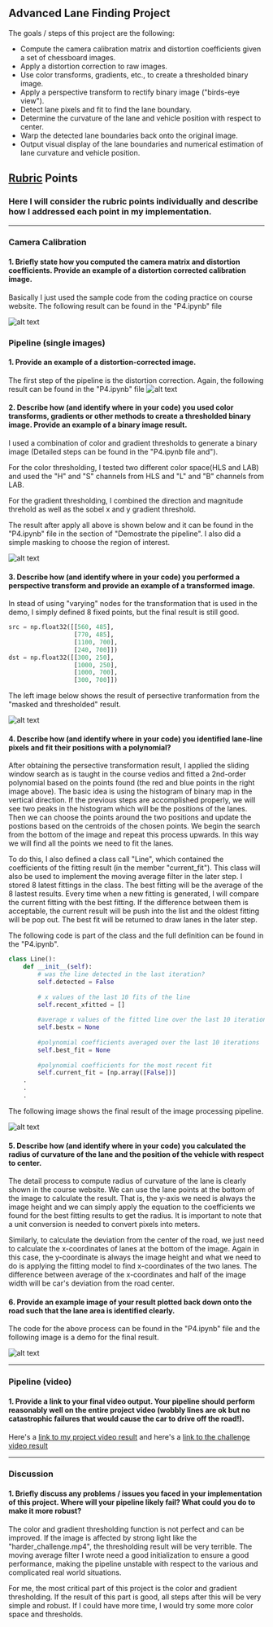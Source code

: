 ## Advanced Lane Finding Project

The goals / steps of this project are the following:

* Compute the camera calibration matrix and distortion coefficients given a set of chessboard images.
* Apply a distortion correction to raw images.
* Use color transforms, gradients, etc., to create a thresholded binary image.
* Apply a perspective transform to rectify binary image ("birds-eye view").
* Detect lane pixels and fit to find the lane boundary.
* Determine the curvature of the lane and vehicle position with respect to center.
* Warp the detected lane boundaries back onto the original image.
* Output visual display of the lane boundaries and numerical estimation of lane curvature and vehicle position.

[//]: # (Image References)

[image1]: ./Testout/distortion.jpg "Distortion Correction"
[image2]: ./Testout/undistort_demo.jpg "Road Transformed"
[image3]: ./Testout/thres_mask.jpg "Binary Example"
[image4]: ./Testout/fit.jpg "Warp Example"
[image5]: ./Testout/final.jpg "Fit Visual"
[image6]: ./Testout/final_pipeline.jpg "Output"
[video1]: ./project_video.mp4 "Project Video Result"

## [Rubric](https://review.udacity.com/#!/rubrics/571/view) Points

### Here I will consider the rubric points individually and describe how I addressed each point in my implementation.  

---

### Camera Calibration

#### 1. Briefly state how you computed the camera matrix and distortion coefficients. Provide an example of a distortion corrected calibration image.

Basically I just used the sample code from the coding practice on course website. The following result can be found in the "P4.ipynb" file

![alt text][image1]

### Pipeline (single images)

#### 1. Provide an example of a distortion-corrected image.

The first step of the pipeline is the distortion correction. Again, the following result can be found in the "P4.ipynb" file
![alt text][image2]

#### 2. Describe how (and identify where in your code) you used color transforms, gradients or other methods to create a thresholded binary image.  Provide an example of a binary image result.

I used a combination of color and gradient thresholds to generate a binary image (Detailed steps can be found in the "P4.ipynb file and"). 

For the color thresholding, I tested two different color space(HLS and LAB) and used the "H" and "S" channels from HLS and "L" and "B" channels from LAB.

For the gradient thresholding, I combined the direction and magnitude threhold as well as the sobel x and y gradient threshold. 

The result after apply all above is shown below and it can be found in the "P4.ipynb" file in the section of "Demostrate the pipeline". I also did a simple masking to choose the region of interest.

![alt text][image3]

#### 3. Describe how (and identify where in your code) you performed a perspective transform and provide an example of a transformed image.

In stead of using "varying" nodes for the transformation that is used in the demo, I simply defined 8 fixed points, but the final result is still good.

```python
src = np.float32([[560, 485],
                  [770, 485],
                  [1100, 700],
                  [240, 700]])
dst = np.float32([[300, 250],
                  [1000, 250],
                  [1000, 700],
                  [300, 700]])
```
The left image below shows the result of persective tranformation from the "masked and thresholded" result.

![alt text][image4]

#### 4. Describe how (and identify where in your code) you identified lane-line pixels and fit their positions with a polynomial?

After obtaining the persective transformation result, I applied the sliding window search as is taught in the course vedios and fitted a 2nd-order polynomial based on the points found (the red and blue points in the right image above). The basic idea is using the histogram of binary map in the vertical direction. If the previous steps are accomplished properly, we will see two peaks in the histogram which will be the positions of the lanes. Then we can choose the points around the two positions and update the postions based on the centroids of the chosen points. We begin the search from the bottom of the image and repeat this process upwards. In this way we will find all the points we need to fit the lanes.

To do this, I also defined a class call "Line", which contained the coefficients of the fitting result (in the member "current_fit"). This class will also be used to implement the moving average filter in the later step. I stored 8 latest fittings in the class. The best fitting will be the average of the 8 lastest results. Every time when a new fitting is generated, I will compare the current fitting with the best fitting. If the difference between them is acceptable, the current result will be push into the list and the oldest fitting will be pop out. The best fit will be returned to draw lanes in the later step.

The following code is part of the class and the full definition can be found in the "P4.ipynb". 
```python
class Line():
    def __init__(self):
        # was the line detected in the last iteration?
        self.detected = False 
        
        # x values of the last 10 fits of the line
        self.recent_xfitted = [] 
        
        #average x values of the fitted line over the last 10 iterations
        self.bestx = None     
        
        #polynomial coefficients averaged over the last 10 iterations
        self.best_fit = None  
        
        #polynomial coefficients for the most recent fit
        self.current_fit = [np.array([False])] 
    .
    .
    .
```

The following image shows the final result of the image processing pipeline.

![alt text][image5]

#### 5. Describe how (and identify where in your code) you calculated the radius of curvature of the lane and the position of the vehicle with respect to center.

The detail process to compute radius of curvature of the lane is clearly shown in the course website. We can use the lane points at the bottom of the image to calculate the result. That is, the y-axis we need is always the image height and we can simply apply the equation to the coefficients we found for the best fitting results to get the radius. It is important to note that a unit conversion is needed to convert pixels into meters.

Similarly, to calculate the deviation from the center of the road, we just need to calculate the x-coordinates of lanes at the bottom of the image. Again in this case, the y-coordinate is always the image height and what we need to do is applying the fitting model to find x-coordinates of the two lanes. The difference between average of the x-coordinates and half of the image width will be car's deviation from the road center.

#### 6. Provide an example image of your result plotted back down onto the road such that the lane area is identified clearly.

The code for the above process can be found in the "P4.ipynb" file and the following image is a demo for the final result.

![alt text][image6]

---

### Pipeline (video)

#### 1. Provide a link to your final video output.  Your pipeline should perform reasonably well on the entire project video (wobbly lines are ok but no catastrophic failures that would cause the car to drive off the road!).

Here's a [link to my project video result](./Testout/project.mp4) and 
here's a [link to the challenge video result](./Testout/challenge.mp4)

---

### Discussion

#### 1. Briefly discuss any problems / issues you faced in your implementation of this project.  Where will your pipeline likely fail?  What could you do to make it more robust?

The color and gradient thresholding function is not perfect and can be improved. If the image is affected by strong light like the "harder_challenge.mp4", the thresholding result will be very terrible. The moving average filter I wrote need a good initialization to ensure a good performance, making the pipeline unstable with respect to the various and complicated real world situations.

For me, the most critical part of this project is the color and gradient thresholding. If the result of this part is good, all steps after this will be very simple and robust. If I could have more time, I would try some more color space and thresholds.

